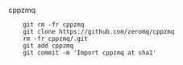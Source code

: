 cppzmq

        git rm -fr cppzmq
        git clone https://github.com/zeromq/cppzmq
        rm -fr cppzmq/.git
        git add cppzmq
        git commit -m 'Import cppzmq at sha1'
